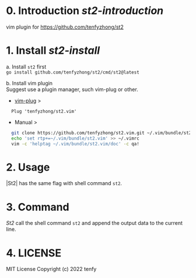 # 0. Introduction                                  *st2-introduction*
vim plugin for https://github.com/tenfyzhong/st2

# 1. Install                                       *st2-install*
a. Install `st2` first  
`go install github.com/tenfyzhong/st2/cmd/st2@latest`  
 
b. Install vim plugin  
Suggest use a plugin manager, such vim-plug or other.  
- [vim-plug](https://github.com/junegunn/vim-plug) >
```vim
  Plug 'tenfyzhong/st2.vim' 
```
- Manual >
```bash
  git clone https://github.com/tenfyzhong/st2.vim.git ~/.vim/bundle/st2.vim
  echo 'set rtp+=~/.vim/bundle/st2.vim' >> ~/.vimrc
  vim -c 'helptag ~/.vim/bundle/st2.vim/doc' -c qa!
```


# 2. Usage
|St2| has the same flag with shell command `st2`. 

# 3. Command
*St2* call the shell command `st2` and append the output data to the current
line.


# 4. LICENSE
MIT License  Copyright (c) 2022 tenfy
